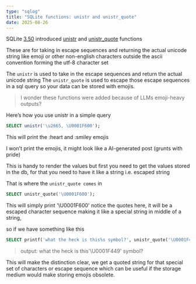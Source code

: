 ```yaml
---
type: "sqlog"
title: "SQLite functions: unistr and unistr_quote"
date: 2025-08-26
---
```


SQLite [3.50]() introduced [unistr]() and [unistr_quote]() functions

These are for taking in escape sequences and returning the actual unicode string like emoji or other non-english characters outside the ascii convention forming the utf-8 character set

The `unistr` is used to take in the escape sequences and return the actual unicode string
The `unistr_quote` is used to escape those escape sequences in a sql query so your data can be stored with emojis.

> I wonder these functions were added because of LLMs emoji-heavy outputs?

Here’s how you use unistr in a simple query

```sql
SELECT unistr('\u2665, \U0001F600');
````

This will print the :heart and :smiley emojis

I won’t print the emojis, it might look like a AI-generated post (grunts with pride)

This is handy to render the values but first you need to get the values stored in the db, for that you need to have it like a string i.e. escaped string

That is where the `unistr_quote comes` in

```sql
SELECT unistr_quote('\U0001F600');
```

This will simply print '\U0001F600' notice the quotes here, it will be a escaped character sequence making it like a special string in middle of a string,

so if we have something like this

```sql
SELECT printf('what the heck is this%s symbol?', unistr_quote('\U0001F449'));
```

> output: what the heck is this'\U0001F449' symbol?

This will make the distinction clear, we get a quoted string for that special set of characters or escape sequence which can be useful if the storage medium would make storing emojis obsolete.
